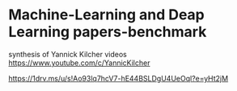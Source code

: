 # Machine-Learning and Deap Learning papers-benchmark 
synthesis of Yannick Kilcher videos https://www.youtube.com/c/YannicKilcher

https://1drv.ms/u/s!Ao93lq7hcV7-hE44BSLDgU4UeOql?e=yHt2jM
